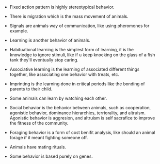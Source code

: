 
- Fixed action pattern is highly stereotypical behavior. 

- There is migration which is the mass movement of animals. 

- Signals are animals way of communication, like using pheromones for example. 

- Learning is another behavior of animals. 

- Habituational learning is the simplest form of learning, it is the knowledge to ignore stimuli, like if u keep knocking on the glass of a fish tank they'll eventually stop caring. 

- Associative learning is the learning of associated different things together, like associating one behavior with treats, etc. 

- Imprinting is the learning done in critical periods like the bonding of parents to their child. 

- Some animals can learn by watching each other. 

- Social behavior is the behavior between animals, such as cooperation, agonistic behavior, dominance hierarchies, terriorality, and altruism. Agonistic behavior is aggresion, and altruism is self sacrafice to improve the fitness of the community. 

- Foraging behavior is a form of cost benifit analysis, like should an animal forage if it meant fighting someone off. 

- Animals have mating rituals. 

- Some behavior is based purely on genes. 